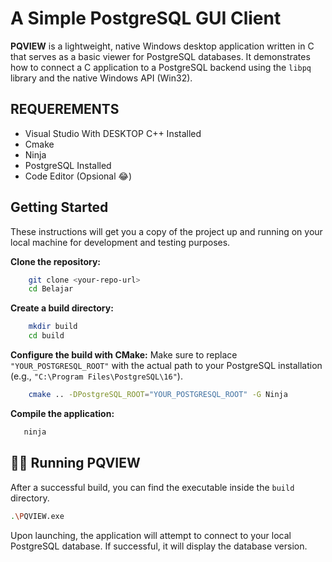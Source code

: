 # A Simple PostgreSQL GUI Client


**PQVIEW** is a lightweight, native Windows desktop application written in C that serves as a basic viewer for PostgreSQL databases. It demonstrates how to connect a C application to a PostgreSQL backend using the `libpq` library and the native Windows API (Win32).

## REQUEREMENTS

- Visual Studio With DESKTOP C++ Installed
- Cmake
- Ninja
- PostgreSQL Installed
- Code Editor (Opsional 😂)

## Getting Started

These instructions will get you a copy of the project up and running on your local machine for development and testing purposes.

**Clone the repository:**

```sh
    git clone <your-repo-url>
    cd Belajar
```

**Create a build directory:**

```sh
    mkdir build
    cd build
```

**Configure the build with CMake:**
    Make sure to replace `"YOUR_POSTGRESQL_ROOT"` with the actual path to your PostgreSQL installation (e.g., `"C:\Program Files\PostgreSQL\16"`).
    
```sh
    cmake .. -DPostgreSQL_ROOT="YOUR_POSTGRESQL_ROOT" -G Ninja
```

**Compile the application:**

 ```sh
    ninja
```

## 🏃‍♂️ Running PQVIEW

After a successful build, you can find the executable inside the `build` directory.

```sh
.\PQVIEW.exe
```

Upon launching, the application will attempt to connect to your local PostgreSQL database. If successful, it will display the database version.
